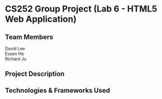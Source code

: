 # CS252 Group Project (Lab 6 - HTML5 Web Application)

## Team Members
David Lee  
Essen He  
Richard Ju  

## Project Description

## Technologies & Frameworks Used
